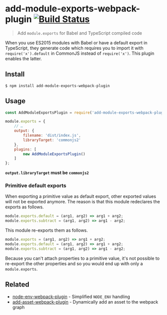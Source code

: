 # add-module-exports-webpack-plugin [![Build Status](https://travis-ci.com/sindresorhus/add-module-exports-webpack-plugin.svg?branch=master)](https://travis-ci.com/github/sindresorhus/add-module-exports-webpack-plugin)

> Add `module.exports` for Babel and TypeScript compiled code

When you use ES2015 modules with Babel or have a default export in TypeScript, they generate code which requires you to import it with `require('x').default` in CommonJS instead of `require('x')`. This plugin enables the latter.

## Install

```
$ npm install add-module-exports-webpack-plugin
```

## Usage

```js
const AddModuleExportsPlugin = require('add-module-exports-webpack-plugin');

module.exports = {
	// …
	output: {
		filename: 'dist/index.js',
		libraryTarget: 'commonjs2'
	},
	plugins: [
		new AddModuleExportsPlugin()
	]
};
```

**`output.libraryTarget` must be `commonjs2`**

### Primitive default exports

When exporting a primitive value as default export, other exported values will not be exported anymore. The reason is that this module redeclares the exports as follows.

```js
module.exports.default = (arg1, arg2) => arg1 + arg2;
module.exports.subtract = (arg1, arg2) => arg1 - arg2;
```

This module re-exports them as follows.

```js
module.exports = (arg1, arg2) => arg1 + arg2;
module.exports.default = (arg1, arg2) => arg1 + arg2;
module.exports.subtract = (arg1, arg2) => arg1 - arg2;
```

Because you can't attach properties to a primitive value, it's not possible to re-export the other properties and so you would end up with only a `module.exports`.

## Related

- [node-env-webpack-plugin](https://github.com/sindresorhus/node-env-webpack-plugin) - Simplified `NODE_ENV` handling
- [add-asset-webpack-plugin](https://github.com/sindresorhus/add-asset-webpack-plugin) - Dynamically add an asset to the webpack graph
